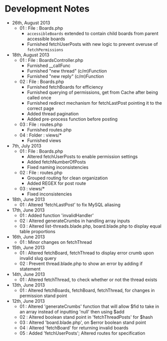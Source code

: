 # Development Notes

* 26th, August 2013
	* 01 : File : Boards.php
		* `accessibleBoards` extended to contain child boards from parent accessible boards
		* Furnished fetchUserPosts with new logic to prevent overuse of `fetchPermissions` 
* 18th, August 2013
	* 01 : File : BoardsController.php
		* Furnished __callFunc
		* Furnished "new thread" (c/m)Function
		* Furnished "new reply" (c/m)Function
	* 02 : File : Boards.php
		* Furnished fetchBoards for efficiency
		* Furnished querying of permissions, get from Cache after being called once
		* Furnished redirect mechanism for fetchLastPost pointing it to the correct page
		* Added thread pagination
		* Added pre-process function before posting
	* 03 : File : routes.php
		* Furnished routes.php
	* 04 : Folder : views/*
		* Furnished views
* 7th, July 2013
	* 01 : File : Boards.php
		* Altered fetchUserPosts to enable permission settings
		* Added fetchNumberOfPosts
		* Fixed naming inconsistencies
	* 02 : File : routes.php
		* Grouped routing for clean organization
		* Added REGEX for post route
	* 03 : views/*
		* Fixed inconsistencies
* 18th, June 2013
	* 01 : Altered 'fetchLastPost' to fix MySQL aliasing
* 17th, June 2013
	* 01 : Added function 'invalidHandler'
	* 02 : Altered generateCrumbs in handling array inputs
	* 03 : Altered list-threads.blade.php, board.blade.php to display equal table proportions
* 16th, June 2013
	* 01 : Minor changes on fetchThread
* 15th, June 2013
	* 01 : Altered fetchBoard, fetchThread to display error crumb upon invalid slug query
	* 02 : Prevent thread.blade.php to show an error by adding if statement
* 14th, June 2013
	* 01 : Altered fetchThread, to check whether or not the thread exists
* 13th, June 2013
	* 01 : Altered fetchBoards, fetchBoard, fetchThread, for changes in permission stand point
* 12th, June 2013
	* 01 : Altered 'generateCrumbs' function that will allow $fid to take in an array instead of inputting 'null' then using $add
	* 02 : Altered boolean stand point in 'fetchThreadPosts' for $hash
	* 03 : Altered 'board.blade.php', on $error boolean stand point
	* 04 : Altered 'fetchBoard' for returning invalid boards
	* 05 : Added 'fetchUserPosts'; Altered routes for specification